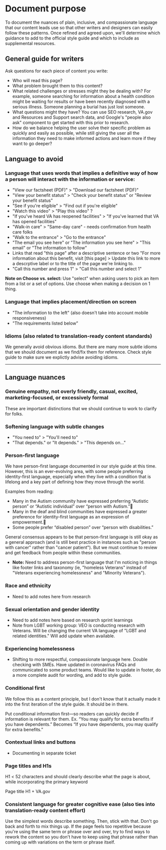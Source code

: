 # Document purpose

To document the nuances of plain, inclusive, and compassionate language that our content leads use so that other writers and designers can easily follow these patterns. Once refined and agreed upon, we'll determine which guidance to add to the official style guide and which to include as supplemental resources.

## General guide for writers

Ask questions for each piece of content you write:
- Who will read this page?
- What problem brought them to this content?
- What related challenges or stresses might they be dealing with? For example, someone searching for information about a health condition might be waiting for results or have been recently diagnosed with a serious illness. Someone planning a burial has just lost someone.
- What questions might they have? You can use SEO research, VA.gov and Resources and Support search data, and Google's "people also ask" component to get started with this prior to research.
- How do we balance helping the user solve their specific problem as quickly and easily as possible, while still giving the user all the information they need to make informed actions and learn more if they want to go deeper?

## Language to avoid

### Language that uses words that implies a definitive way of how a person will interact with the information or service:

- "View our factsheet (PDF)" > "Download our factsheet (PDF)"
- "View your benefit status" > "Check your benefit status" or "Review your benefit status"
- "See if you're eligible" > "Find out if you're eligible"
- "Watch this video" > "Play this video" ?
- "If you've heard VA has reopened facilities" > "If you've learned that VA has opened facilities"
- "Walk-in care" > "Same-day care" - needs confirmation from health care folks
- "Walk to the entrance" > "Go to the entrance"
- "The email you see here" or "The information you see here" > "This email" or "The information to follow"
-  Links that read "this page" after a descriptive sentence or two "For more information about this benefit, visit [this page] > Update this link to more a descrptive label or to the title of the page we're linking to. 
- "Call this number and press 1" > "Call this number and select 1"

**Note on Choose vs. select:** Use "select" when asking users to pick an item from a list or a set of options. Use choose when making a decision on 1 thing. 

### Language that implies placement/direction on screen

- "The information to the left" (also doesn't take into account mobile responsiveness)
- "The requirements listed below" 

### Idioms (also related to translation-ready content standards)

We generally avoid obvious idioms. But there are many more subtle idioms that we should document as we find/fix them for reference. Check style guide to make sure we explictly advise avoiding idioms.

------

## Language nuances

### Genuine empathy, not overly friendly, casual, excited, marketing-focused, or excessively formal

These are important distinctions that we should continue to work to clarify for folks.

### Softening language with subtle changes

- "You need to" > "You'll need to"
- "That depends." or "It depends." > "This depends on..."

### Person-first language

We have person-first language documented in our style guide at this time. However, this is an ever-evolving area, with some people preferring identity-first language, especially when they live with a condition that is lifelong and a key part of defining how they move through the world. 

Examples from reading:
 - Many in the Autism community have expressed preferring “Autistic person” or “Autistic individual” over “person with Autism.”
 - Many in the deaf and blind communities have expressed a greater preference for identity-first language as an expression of empowerment.
 - Some people prefer “disabled person” over “person with disabilities.” 

General consensus appears to be that person-first language is still okay as a general approach (and is still best practice in instances such as "person with cancer" rather than "cancer patient"). But we must continue to review and get feedback from people within these communities.

- **Note:** Need to address person-first language that I'm noticing in things like footer links and taxonomy (ie, "homeless Veterans" instead of "Veterans experiencing homelessness" and "Minority Veterans").

### Race and ethnicity

- Need to add notes here from research

### Sexual orientation and gender identity

- Need to add notes here based on research sprint learnings
- Note from LGBT working group: VEO is conducting research with Veterans. Will be changing the current VA language of "LGBT and related identities." Will add update when available.

### Experiencing homelessness

- Shifting to more respectful, compassionate language here. Double checking with SMEs. Have updated in coronavirus FAQs and communicated to some product teams. Would like to update in footer, do a more complete audit for wording, and add to style guide.

### Conditional first

We follow this as a content principle, but I don't know that it actually made it into the first iteration of the style guide. It should be in there.

Put conditional information first—so readers can quickly decide if information is relevant for them.
Ex. “You may qualify for extra benefits if you have dependents.” Becomes “If you have dependents, you may qualify for extra benefits.”

### Contextual links and buttons

- Documenting in separate ticket

### Page titles and H1s

H1
_<_ 52 characters and should clearly describe what the page is about, while incorporating the primary keyword

Page title
H1 + VA.gov

### Consistent language for greater cognitive ease (also ties into translation-ready content effort)

Use the simplest words describe something. Then, stick with that. Don't go back and forth to mix things up. If the page feels too repetitive because you're using the same term or phrase over and over, try to find ways to rework the content so you don't have to keep using that phrase rather than coming up with variations on the term or phrase itself.

